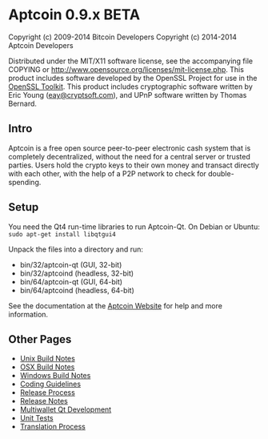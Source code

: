 Aptcoin 0.9.x BETA
====================

Copyright (c) 2009-2014 Bitcoin Developers
Copyright (c) 2014-2014 Aptcoin Developers

Distributed under the MIT/X11 software license, see the accompanying
file COPYING or http://www.opensource.org/licenses/mit-license.php.
This product includes software developed by the OpenSSL Project for use in the [OpenSSL Toolkit](http://www.openssl.org/). This product includes
cryptographic software written by Eric Young ([eay@cryptsoft.com](mailto:eay@cryptsoft.com)), and UPnP software written by Thomas Bernard.


Intro
---------------------
Aptcoin is a free open source peer-to-peer electronic cash system that is
completely decentralized, without the need for a central server or trusted
parties.  Users hold the crypto keys to their own money and transact directly
with each other, with the help of a P2P network to check for double-spending.


Setup
---------------------
You need the Qt4 run-time libraries to run Aptcoin-Qt. On Debian or Ubuntu:
	`sudo apt-get install libqtgui4`

Unpack the files into a directory and run:

- bin/32/aptcoin-qt (GUI, 32-bit)
- bin/32/aptcoind (headless, 32-bit)
- bin/64/aptcoin-qt (GUI, 64-bit)
- bin/64/aptcoind (headless, 64-bit)

See the documentation at the [Aptcoin Website](http://aptcoin.org)
for help and more information.


Other Pages
---------------------
- [Unix Build Notes](build-unix.md)
- [OSX Build Notes](build-osx.md)
- [Windows Build Notes](build-msw.md)
- [Coding Guidelines](coding.md)
- [Release Process](release-process.md)
- [Release Notes](release-notes.md)
- [Multiwallet Qt Development](multiwallet-qt.md)
- [Unit Tests](unit-tests.md)
- [Translation Process](translation_process.md)
